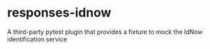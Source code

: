 # responses-idnow
A third-party pytest plugin that provides a fixture to mock the IdNow identification service
